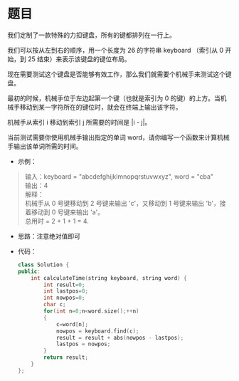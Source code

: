 # 题目
我们定制了一款特殊的力扣键盘，所有的键都排列在一行上。

我们可以按从左到右的顺序，用一个长度为 26 的字符串 keyboard （索引从 0 开始，到 25 结束）来表示该键盘的键位布局。

现在需要测试这个键盘是否能够有效工作，那么我们就需要个机械手来测试这个键盘。

最初的时候，机械手位于左边起第一个键（也就是索引为 0 的键）的上方。当机械手移动到某一字符所在的键位时，就会在终端上输出该字符。

机械手从索引 i 移动到索引 j 所需要的时间是 |i - j|。

当前测试需要你使用机械手输出指定的单词 word，请你编写一个函数来计算机械手输出该单词所需的时间。

* 示例：
>输入：keyboard = "abcdefghijklmnopqrstuvwxyz", word = "cba"<br>
输出：4<br>
解释：<br>
机械手从 0 号键移动到 2 号键来输出 'c'，又移动到 1 号键来输出 'b'，接着移动到 0 号键来输出 'a'。<br>
总用时 = 2 + 1 + 1 = 4. 

* 思路：注意绝对值即可

* 代码：
    ```c++
    class Solution {
    public:
        int calculateTime(string keyboard, string word) {
            int result=0;
            int lastpos=0;
            int nowpos=0;
            char c;
            for(int n=0;n<word.size();++n)
            {
                c=word[n];
                nowpos = keyboard.find(c);
                result = result + abs(nowpos - lastpos);
                lastpos = nowpos;
            }
            return result;
        }
    };
    ```

